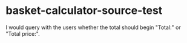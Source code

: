 # basket-calculator-source-test

I would query with the users whether the total should begin "Total:" or "Total price:".